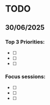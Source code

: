 # TODO
## 30/06/2025
### Top 3 Priorities:
- [ ] 
- [ ] 
- [ ] 
### Focus sessions:
- [ ]
- [ ]
- [ ]

